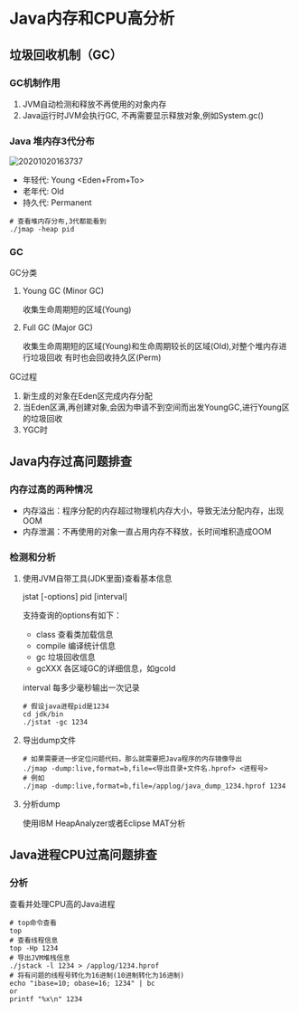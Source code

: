 # Java内存和CPU高分析

## 垃圾回收机制（GC）

### GC机制作用

1. JVM自动检测和释放不再使用的对象内存
2. Java运行时JVM会执行GC, 不再需要显示释放对象,例如System.gc()

### Java 堆内存3代分布

![20201020163737](https://deemoprobe.oss-cn-shanghai.aliyuncs.com/images/20201020163737.png)

- 年轻代: Young <Eden+From+To>
- 老年代: Old
- 持久代: Permanent

```shell
# 查看堆内存分布,3代都能看到
./jmap -heap pid
```

### GC

GC分类

1. Young GC (Minor GC)

    收集生命周期短的区域(Young)

2. Full GC (Major GC)

    收集生命周期短的区域(Young)和生命周期较长的区域(Old),对整个堆内存进行垃圾回收
    有时也会回收持久区(Perm)

GC过程

1. 新生成的对象在Eden区完成内存分配
2. 当Eden区满,再创建对象,会因为申请不到空间而出发YoungGC,进行Young区的垃圾回收
3. YGC时

## Java内存过高问题排查

### 内存过高的两种情况

- 内存溢出：程序分配的内存超过物理机内存大小，导致无法分配内存，出现OOM
- 内存泄漏：不再使用的对象一直占用内存不释放，长时间堆积造成OOM

### 检测和分析

1. 使用JVM自带工具(JDK里面)查看基本信息

    jstat [-options] pid [interval]  

    支持查询的options有如下：

    - class 查看类加载信息
    - compile 编译统计信息
    - gc 垃圾回收信息
    - gcXXX 各区域GC的详细信息，如gcold

    interval  每多少毫秒输出一次记录

    ```shell
    # 假设java进程pid是1234
    cd jdk/bin
    ./jstat -gc 1234
    ```

2. 导出dump文件

    ```shell
    # 如果需要进一步定位问题代码，那么就需要把Java程序的内存镜像导出
    ./jmap -dump:live,format=b,file=<导出目录+文件名.hprof> <进程号>
    # 例如
    ./jmap -dump:live,format=b,file=/applog/java_dump_1234.hprof 1234
    ```

3. 分析dump

   使用IBM HeapAnalyzer或者Eclipse MAT分析

## Java进程CPU过高问题排查

### 分析

查看并处理CPU高的Java进程

```shell
# top命令查看
top
# 查看线程信息
top -Hp 1234
# 导出JVM堆栈信息
./jstack -l 1234 > /applog/1234.hprof
# 将有问题的线程号转化为16进制(10进制转化为16进制)
echo "ibase=10; obase=16; 1234" | bc
or
printf "%x\n" 1234
```
